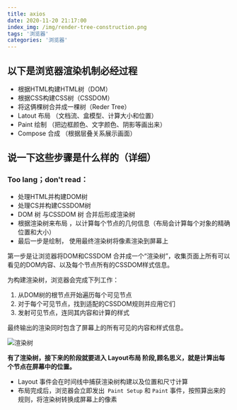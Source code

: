 ```yaml
---
title: axios
date: 2020-11-20 21:17:00
index_img: /img/render-tree-construction.png
tags: '浏览器'
categories: '浏览器'
---
```


## 以下是浏览器渲染机制必经过程
- 根据HTML构建HTML树（DOM）
- 根据CSS构建CSS树（CSSDOM）
- 将这俩棵树合并成一棵树（Reder Tree）
- Latout 布局 （文档流、盒模型、计算大小和位置）
- Paint 绘制 （把边框颜色、文字颜色、阴影等画出来）
- Compose 合成 （根据层叠关系展示画面）

## 说一下这些步骤是什么样的（详细）
### Too lang；don't read：
- 处理HTML并构建DOM树
- 处理CS并构建CSSDOM树
- DOM 树 与CSSDOM 树 合并后形成渲染树
- 根据渲染树来布局 ，以计算每个节点的几何信息（布局会计算每个对象的精确位置和大小）
- 最后一步是绘制， 使用最终渲染树将像素渲染到屏幕上


第一步是让浏览器将DOM和CSSDOM 合并成一个“渲染树”，收集页面上所有可以看见的DOM内容、以及每个节点所有的CSSDOM样式信息。

为构建渲染树，浏览器会完成下列工作：
1. 从DOM树的根节点开始遍历每个可见节点
2. 对于每个可见节点，找到适配的CSSDOM规则并应用它们
3. 发射可见节点，连同其内容和计算的样式

最终输出的渲染同时包含了屏幕上的所有可见的内容和样式信息。

![渲染树](https://p3-juejin.byteimg.com/tos-cn-i-k3u1fbpfcp/bd76e0c6a88940dbb05d358c332f46f8~tplv-k3u1fbpfcp-watermark.image)


**有了渲染树，接下来的阶段就要进入 Layout布局 阶段,顾名思义，就是计算出每个节点在屏幕中的位置。**

- Layout 事件会在时间线中捕获渲染树构建以及位置和尺寸计算
- 布局完成后，浏览器会立即发出` Paint Setup` 和 `Paint` 事件，按照算出来的规则，将渲染树转换成屏幕上的像素

